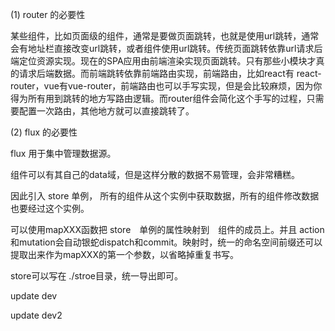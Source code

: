 (1) router 的必要性

某些组件，比如页面级的组件，通常是要做页面跳转，也就是使用url跳转，通常会有地址栏直接改变url跳转，或者组件使用url跳转。传统页面跳转依靠url请求后端定位资源实现。现在的SPA应用由前端渲染实现页面跳转。只有那些小模块才真的请求后端数据。而前端跳转依靠前端路由实现，前端路由，比如react有 react-router，vue有vue-router，前端路由也可以手写实现，但是会比较麻烦，因为你得为所有用到跳转的地方写路由逻辑。而router组件会简化这个手写的过程，只需要配置一次路由，其他地方就可以直接跳转了。

(2) flux 的必要性

flux 用于集中管理数据源。

组件可以有其自己的data域，但是这样分散的数据不易管理，会非常糟糕。

因此引入 store 单例， 所有的组件从这个实例中获取数据，所有的组件修改数据也要经过这个实例。

可以使用mapXXX函数把 store　单例的属性映射到　组件的成员上。并且 action和mutation会自动银蛇dispatch和commit。映射时，统一的命名空间前缀还可以提取出来作为mapXXX的第一个参数，以省略掉重复书写。

store可以写在 ./stroe目录，统一导出即可。


update dev

update dev2
